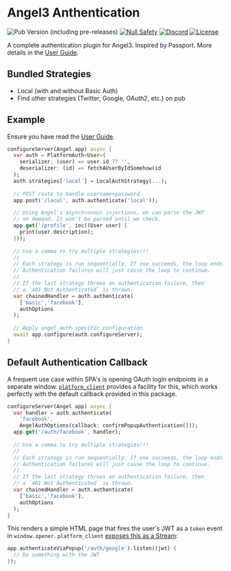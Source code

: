 # Angel3 Anthentication

![Pub Version (including pre-releases)](https://img.shields.io/pub/v/platform_auth?include_prereleases)
[![Null Safety](https://img.shields.io/badge/null-safety-brightgreen)](https://dart.dev/null-safety)
[![Discord](https://img.shields.io/discord/1060322353214660698)](https://discord.gg/3X6bxTUdCM)
[![License](https://img.shields.io/github/license/dart-backend/angel)](https://github.com/dart-backend/angel/tree/master/packages/auth/LICENSE)

A complete authentication plugin for Angel3. Inspired by Passport. More details in the [User Guide](https://angel3-docs.dukefirehawk.com/guides/authentication).

## Bundled Strategies

* Local (with and without Basic Auth)
* Find other strategies (Twitter, Google, OAuth2, etc.) on pub

## Example

Ensure you have read the [User Guide](https://angel3-docs.dukefirehawk.com/guides/authentication).

```dart
configureServer(Angel app) async {
  var auth = PlatformAuth<User>(
    serializer: (user) => user.id ?? '',
    deserializer: (id) => fetchAUserByIdSomehow(id
  );
  auth.strategies['local'] = LocalAuthStrategy(...);
  
  // POST route to handle username+password
  app.post('/local', auth.authenticate('local'));

  // Using Angel's asynchronous injections, we can parse the JWT
  // on demand. It won't be parsed until we check.
  app.get('/profile', ioc((User user) {
    print(user.description);
  }));
  
  // Use a comma to try multiple strategies!!!
  //
  // Each strategy is run sequentially. If one succeeds, the loop ends.
  // Authentication failures will just cause the loop to continue.
  // 
  // If the last strategy throws an authentication failure, then
  // a `401 Not Authenticated` is thrown.
  var chainedHandler = auth.authenticate(
    ['basic','facebook'],
    authOptions
  );
  
  // Apply angel_auth-specific configuration.
  await app.configure(auth.configureServer);
}
```

## Default Authentication Callback

A frequent use case within SPA's is opening OAuth login endpoints in a separate window. [`platform_client`](https://pub.dev/packages/platform_client) provides a facility for this, which works perfectly with the default callback provided in this package.

```dart
configureServer(Angel app) async {
  var handler = auth.authenticate(
    'facebook',
    AngelAuthOptions(callback: confirmPopupAuthentication()));
  app.get('/auth/facebook', handler);
  
  // Use a comma to try multiple strategies!!!
  //
  // Each strategy is run sequentially. If one succeeds, the loop ends.
  // Authentication failures will just cause the loop to continue.
  // 
  // If the last strategy throws an authentication failure, then
  // a `401 Not Authenticated` is thrown.
  var chainedHandler = auth.authenticate(
    ['basic','facebook'],
    authOptions
  );
}
```

This renders a simple HTML page that fires the user's JWT as a `token` event in `window.opener`. `platform_client` [exposes this as a Stream](https://pub.dev/documentation/platform_client/latest/):

```dart
app.authenticateViaPopup('/auth/google').listen((jwt) {
  // Do something with the JWT
});
```
